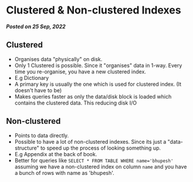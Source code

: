 # Clustered & Non-clustered Indexes
**_Posted on 25 Sep, 2022_**

## Clustered
- Organises data "physically" on disk.
- Only 1 Clustered is possible. Since it "organises" data in 1-way. Every time you re-organise, you have a new clustered index.
- E.g Dictionary
- A primary key is usually the one which is used for clustered index. (It doesn't have to be)
- Makes queries faster as only the data/disk block is loaded which contains the clustered data. This reducing disk I/O


## Non-clustered
- Points to data directly.
- Possible to have a lot of non-clustered indexes. Since its just a "data-structure" to speed up the process of looking something up.
- E.g Appendix at the back of book.
- Better for queries like `SELECT * FROM TABLE WHERE name='bhupesh'` assuming we have a non-clustered index on column `name` and you have a bunch of rows with name as 'bhupesh'.

